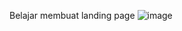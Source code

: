Belajar membuat landing page
![image](https://user-images.githubusercontent.com/50267676/108058999-6b6af680-7087-11eb-83df-ded238335c7a.png)
